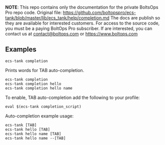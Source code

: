 <!-- note marker start -->
**NOTE**: This repo contains only the documentation for the private BoltsOps Pro repo code.
Original file: https://github.com/boltopspro/ecs-tank/blob/master/lib/ecs_tank/help/completion.md
The docs are publish so they are available for interested customers.
For access to the source code, you must be a paying BoltOps Pro subscriber.
If are interested, you can contact us at contact@boltops.com or https://www.boltops.com

<!-- note marker end -->

## Examples

    ecs-tank completion

Prints words for TAB auto-completion.

    ecs-tank completion
    ecs-tank completion hello
    ecs-tank completion hello name

To enable, TAB auto-completion add the following to your profile:

    eval $(ecs-tank completion_script)

Auto-completion example usage:

    ecs-tank [TAB]
    ecs-tank hello [TAB]
    ecs-tank hello name [TAB]
    ecs-tank hello name --[TAB]
